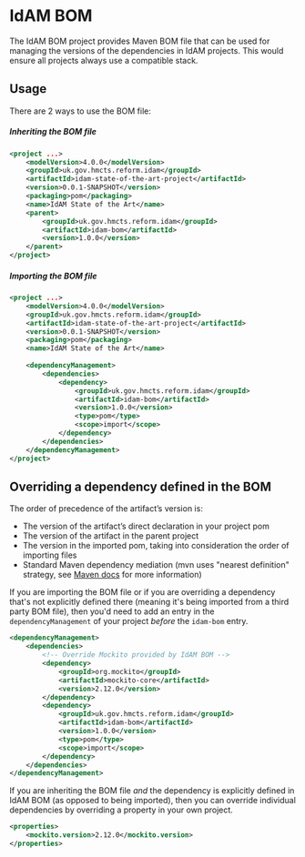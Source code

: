 # IdAM BOM

The IdAM BOM project provides Maven BOM file that can be used for managing the versions of the dependencies in IdAM 
projects. This would ensure all projects always use a compatible stack.
                                             
## Usage

There are 2 ways to use the BOM file:

##### Inheriting the BOM file
```xml
<project ...>
    <modelVersion>4.0.0</modelVersion>
    <groupId>uk.gov.hmcts.reform.idam</groupId>
    <artifactId>idam-state-of-the-art-project</artifactId>
    <version>0.0.1-SNAPSHOT</version>
    <packaging>pom</packaging>
    <name>IdAM State of the Art</name>
    <parent>
        <groupId>uk.gov.hmcts.reform.idam</groupId>
        <artifactId>idam-bom</artifactId>
        <version>1.0.0</version>
    </parent>
</project>
```

##### Importing the BOM file
```xml
<project ...>
    <modelVersion>4.0.0</modelVersion>
    <groupId>uk.gov.hmcts.reform.idam</groupId>
    <artifactId>idam-state-of-the-art-project</artifactId>
    <version>0.0.1-SNAPSHOT</version>
    <packaging>pom</packaging>
    <name>IdAM State of the Art</name>
         
    <dependencyManagement>
        <dependencies>
            <dependency>
                <groupId>uk.gov.hmcts.reform.idam</groupId>
                <artifactId>idam-bom</artifactId>
                <version>1.0.0</version>
                <type>pom</type>
                <scope>import</scope>
            </dependency>
        </dependencies>
    </dependencyManagement>
</project>
```

## Overriding a dependency defined in the BOM
The order of precedence of the artifact’s version is:

* The version of the artifact’s direct declaration in your project pom
* The version of the artifact in the parent project
* The version in the imported pom, taking into consideration the order of importing files
* Standard Maven dependency mediation (mvn uses "nearest definition" strategy, see [Maven docs](http://people.apache.org/~jvanzyl/maven-3.1.1/guides/introduction/introduction-to-dependency-mechanism.html) for more information)

If you are importing the BOM file or if you are overriding a dependency that's not explicitly defined there (meaning 
it's being imported from a third party BOM file), then you'd need to add an entry in the `dependencyManagement` of your 
project *before* the `idam-bom` entry.
```xml
<dependencyManagement>
    <dependencies>
        <!-- Override Mockito provided by IdAM BOM -->
        <dependency>
            <groupId>org.mockito</groupId>
            <artifactId>mockito-core</artifactId>
            <version>2.12.0</version>
        </dependency>
        <dependency>
            <groupId>uk.gov.hmcts.reform.idam</groupId>
            <artifactId>idam-bom</artifactId>
            <version>1.0.0</version>
            <type>pom</type>
            <scope>import</scope>
        </dependency>
    </dependencies>
</dependencyManagement>
```

If you are inheriting the BOM file *and* the dependency is explicitly defined in IdAM BOM (as opposed to being 
imported), then you can override individual dependencies by overriding a property in your own project. 
```xml
<properties>
    <mockito.version>2.12.0</mockito.version>
</properties>
```
